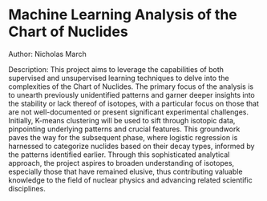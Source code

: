 # Machine Learning Analysis of the Chart of Nuclides

Author: Nicholas March

Description:
This project aims to leverage the capabilities of both supervised and unsupervised learning techniques to delve into the complexities of the Chart of Nuclides. The primary focus of the analysis is to unearth previously unidentified patterns and garner deeper insights into the stability or lack thereof of isotopes, with a particular focus on those that are not well-documented or present significant experimental challenges. Initially, K-means clustering will be used to sift through isotopic data, pinpointing underlying patterns and crucial features. This groundwork paves the way for the subsequent phase, where logistic regression is harnessed to categorize nuclides based on their decay types, informed by the patterns identified earlier. 
Through this sophisticated analytical approach, the project aspires to broaden understanding of isotopes, especially those that have remained elusive, thus contributing valuable knowledge to the field of nuclear physics and advancing related scientific disciplines.
